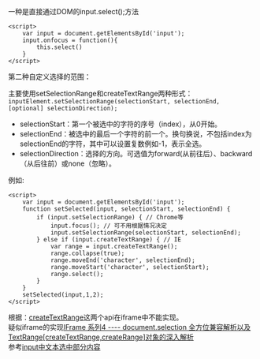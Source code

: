 一种是直接通过DOM的input.select();方法

```
<script>
    var input = document.getElementsById('input');
    input.onfocus = function(){
        this.select()
    }
</script>
```

第二种自定义选择的范围：

主要使用setSelectionRange和createTextRange两种形式：    
`inputElement.setSelectionRange(selectionStart, selectionEnd, [optional] selectionDirection);`

* selectionStart：第一个被选中的字符的序号（index），从0开始。
* selectionEnd：被选中的最后一个字符的前一个。换句换说，不包括index为selectionEnd的字符，其中可以设置复数例如-1，表示全选。
* selectionDirection：选择的方向。可选值为forward(从前往后）、backward（从后往前）或none（忽略）。

例如:
```
<script>
    var input = document.getElementsById('input');
    function setSelected(input, selectionStart, selectionEnd) {
        if (input.setSelectionRange) { // Chrome等
            input.focus(); // 可不用根据情况决定
            input.setSelectionRange(selectionStart, selectionEnd);
        } else if (input.createTextRange) { // IE
            var range = input.createTextRange();
            range.collapse(true);
            range.moveEnd('character', selectionEnd);
            range.moveStart('character', selectionStart);
            range.select();
        }
    }
    setSelected(input,1,2);
</script>
```

根据：[createTextRange](https://blog.csdn.net/baidu_33033415/article/details/62882699)这两个api在iframe中不能实现。    
疑似iframe的实现[IFrame 系列4 ---- document.selection 全方位兼容解析以及TextRange[createTextRange,createRange]对象的深入解析](https://blog.csdn.net/baidu_33033415/article/details/62882703)    
参考[input中文本选中部分内容](https://www.jianshu.com/p/52373cc9c9d4)
